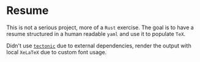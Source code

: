# Resume

This is not a serious project, more of a `Rust` exercise. The goal is to have a resume structured in a human readable `yaml` and use it to populate `TeX`.

Didn't use [`tectonic`](https://github.com/tectonic-typesetting/tectonic/) due to external dependencies, render the output with local `XeLaTeX` due to custom font usage.